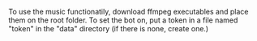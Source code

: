 To use the music functionatily, download ffmpeg executables and place them on the root folder.
To set the bot on, put a token in a file named "token" in the "data" directory (if there is none, create one.) 
